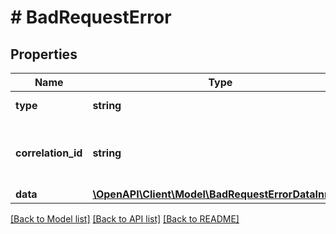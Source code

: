 # # BadRequestError

## Properties

Name | Type | Description | Notes
------------ | ------------- | ------------- | -------------
**type** | **string** | Always \&quot;list\&quot;. |
**correlation_id** | **string** | Unique identifier for this particular occurrence of the problem. |
**data** | [**\OpenAPI\Client\Model\BadRequestErrorDataInner[]**](BadRequestErrorDataInner.md) | Error data. |

[[Back to Model list]](../../README.md#models) [[Back to API list]](../../README.md#endpoints) [[Back to README]](../../README.md)
